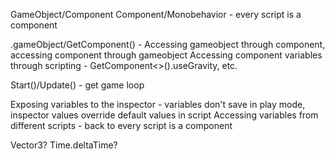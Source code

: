 GameObject/Component
Component/Monobehavior - every script is a component

.gameObject/GetComponent() - Accessing gameobject through component, accessing component through gameobject
Accessing component variables through scripting - GetComponent<>().useGravity, etc.

Start()/Update() - get game loop

Exposing variables to the inspector - variables don't save in play mode, inspector values override default values in script
Accessing variables from different scripts - back to every script is a component

Vector3? Time.deltaTime?
